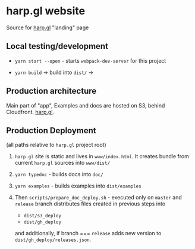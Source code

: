 # harp.gl website

Source for [harp.gl](https://threejs.xyzmaps.org) "landing" page


## Local testing/development

* `yarn start --open` - starts `webpack-dev-server` for this project

* `yarn build` -> build into `dist/` ->

## Production architecture

Main part of "app", Examples and docs are hosted on S3, behind Cloudfront. [harp.gl](https://threejs.xyzmaps.org).

## Production Deployment

(all paths relative to `harp.gl` project root)

1) `harp.gl` site is static and lives in `www/index.html`. It creates bundle from current `harp.gl`
   sources into `www/dist/`
2) `yarn typedoc` - builds docs into `doc/`
3) `yarn examples` - builds examples into `dist/examples`

4) Then `scripts/prepare_doc_deploy.sh` - executed only on `master` and `release` branch distributes
  files created in previous steps into

   * `dist/s3_deploy`
   * `dist/gh_deploy`

   and additionally, if branch === `release` adds new version to `dist/gh_deploy/releases.json`.

